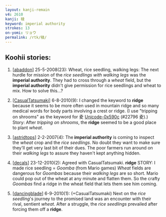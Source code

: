 ```yaml
---
layout: kanji-remain
v4: 2610
kanji: 稜
keyword: imperial authority
strokes: 13
on-yomi: リョウ
permalink: /rtk/稜/
---
```


## Koohii stories: 

1) [<a href="http://kanji.koohii.com/profile/abaddon">abaddon</a>] 25-5-2008(23): Wheat, rice seedling, walking legs: The next hurdle for mission of the <em>rice seedlings with walking legs</em> was the<strong> imperial authority</strong>. They had to cross through a <em>wheat</em> field, but the<strong> imperial authority</strong> didn&#039;t give permission for rice seedlings and wheat to mix. How to solve this...?

2) [<a href="http://kanji.koohii.com/profile/CasualTatsumaki">CasualTatsumaki</a>] 6-8-2010(9): I changed the keyword to <strong>ridge</strong> because it seems to be more often used in mountain ridge and so many medical words for body parts involving a crest or ridge. (I use &quot;tripping on shrooms&quot; as the keyword for 夌 <a href="http://kanji.koohii.com/study/kanji/22796">Unicode-0x590c</a> (#22796 夌).) Story: After <em>tripping on shrooms</em>, the <strong>ridge</strong> seemed to be a good place to plant <em>wheat</em>.

3) [<a href="http://kanji.koohii.com/profile/astridtops">astridtops</a>] 2-2-2007(4): The<strong> imperial authority</strong> is coming to inspect the <em>wheat</em> crop and the <em>rice seedlings</em>. No doubt they want to make sure they&#039;ll get very last bit of their dues. The poor farmers run around on their <em>walking legs</em> to assure they haven&#039;t kept anything hidden.

4) [<a href="http://kanji.koohii.com/profile/decals">decals</a>] 23-12-2010(2): Agreed with CasualTatsumaki. <strong>ridge</strong> STORY: I made rice seedling = <em>Goomba</em> (from Mario games) <em>Wheat</em> fields are dangerous for <em>Goombas</em> because their <em>walking legs</em> are so short. Mario could pop out of the wheat at any minute and flatten them. So the crafty <em>Goombas</em> find a ridge in the wheat field that lets them see him coming.

5) [<a href="http://kanji.koohii.com/profile/dancingblade">dancingblade</a>] 6-9-2010(1): (+CasualTatsumaki) Next on the <em>rice seedling</em>&#039;s journey to the promised land was an encounter with their rival, sentient <em>wheat</em>. After a struggle, the <em>rice seedlings</em> prevailed after forcing them off a <strong>ridge</strong>.

